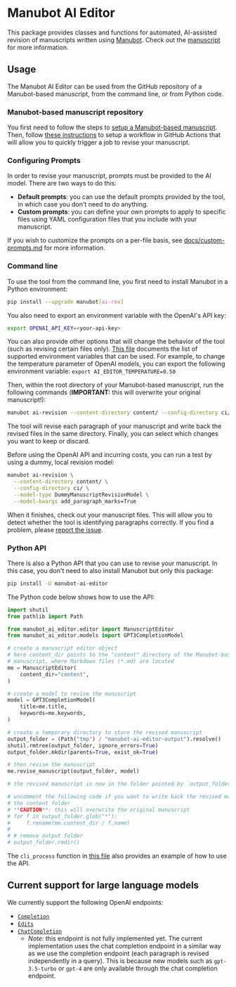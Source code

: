 # Manubot AI Editor

This package provides classes and functions for automated, AI-assisted revision of manuscripts written using [Manubot](https://manubot.org/).
Check out the [manuscript](https://greenelab.github.io/manubot-gpt-manuscript/) for more information.

## Usage

The Manubot AI Editor can be used from the GitHub repository of a Manubot-based manuscript, from the command line, or from Python code.

### Manubot-based manuscript repository

You first need to follow the steps to [setup a Manubot-based manuscript](https://github.com/manubot/rootstock).
Then, follow [these instructions](https://github.com/manubot/rootstock/blob/main/USAGE.md#ai-assisted-authoring) to setup a workflow in GitHub Actions that will allow you to quickly trigger a job to revise your manuscript.

### Configuring Prompts

In order to revise your manuscript, prompts must be provided to the AI model. There are two ways to do this:
- **Default prompts**: you can use the default prompts provided by the tool, in which case you don't need to do anything.
- **Custom prompts**: you can define your own prompts to apply to specific files using YAML configuration files that you include with your manuscript.

If you wish to customize the prompts on a per-file basis, see [docs/custom-prompts.md](docs/custom-prompts.md) for more information.

### Command line

To use the tool from the command line, you first need to install Manubot in a Python environment:

```bash
pip install --upgrade manubot[ai-rev]
```

You also need to export an environment variable with the OpenAI's API key:

```bash
export OPENAI_API_KEY=<your-api-key>
```

You can also provide other options that will change the behavior of the tool (such as revising certain files only).
[This file](https://github.com/manubot/manubot-ai-editor/blob/main/libs/manubot_ai_editor/env_vars.py) documents the list of supported environment variables that can be used.
For example, to change the temperature parameter of OpenAI models, you can export the following environment variable: `export AI_EDITOR_TEMPERATURE=0.50`

Then, within the root directory of your Manubot-based manuscript, run the following commands (**IMPORTANT:** this will overwrite your original manuscript!):

```bash
manubot ai-revision --content-directory content/ --config-directory ci/
```

The tool will revise each paragraph of your manuscript and write back the revised files in the same directory.
Finally, you can select which changes you want to keep or discard.

Before using the OpenAI API and incurring costs, you can run a test by using a dummy, local revision model:

```bash
manubot ai-revision \
  --content-directory content/ \
  --config-directory ci/ \
  --model-type DummyManuscriptRevisionModel \
  --model-kwargs add_paragraph_marks=True
```

When it finishes, check out your manuscript files.
This will allow you to detect whether the tool is identifying paragraphs correctly.
If you find a problem, please [report the issue](https://github.com/manubot/manubot-ai-editor/issues).

### Python API

There is also a Python API that you can use to revise your manuscript.
In this case, you don't need to also install Manubot but only this package:

```bash
pip install -U manubot-ai-editor
```

The Python code below shows how to use the API:

```python
import shutil
from pathlib import Path

from manubot_ai_editor.editor import ManuscriptEditor
from manubot_ai_editor.models import GPT3CompletionModel

# create a manuscript editor object
# here content_dir points to the "content" directory of the Manubot-based
# manuscript, where Markdown files (*.md) are located
me = ManuscriptEditor(
    content_dir="content",
)

# create a model to revise the manuscript
model = GPT3CompletionModel(
    title=me.title,
    keywords=me.keywords,
)

# create a temporary directory to store the revised manuscript
output_folder = (Path("tmp") / "manubot-ai-editor-output").resolve()
shutil.rmtree(output_folder, ignore_errors=True)
output_folder.mkdir(parents=True, exist_ok=True)

# then revise the manuscript
me.revise_manuscript(output_folder, model)

# the revised manuscript is now in the folder pointed by `output_folder`

# uncomment the following code if you want to write back the revised manuscript to
# the content folder
# **CAUTION**: this will overwrite the original manuscript
# for f in output_folder.glob("*"):
#     f.rename(me.content_dir / f.name)
# 
# # remove output folder
# output_folder.rmdir()
```

The `cli_process` function in [this file](https://github.com/manubot/manubot/blob/f62dd4cfdebf67f99f63c9b2e64edeaa591eeb69/manubot/ai_revision/ai_revision_command.py#L7) also provides an example of how to use the API.

## Current support for large language models

We currently support the following OpenAI endpoints:
* [`Completion`](https://platform.openai.com/docs/api-reference/completions)
* [`Edits`](https://platform.openai.com/docs/api-reference/edits)
* [`ChatCompletion`](https://platform.openai.com/docs/api-reference/chat)
  * *Note:* this endpoint is not fully implemented yet.
    The current implementation uses the chat completion endpoint in a similar way as we use the completion endpoint (each paragraph is revised independently in a query).
    This is because new models such as `gpt-3.5-turbo` or `gpt-4` are only available through the chat completion endpoint.
